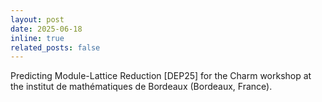 ```yaml
---
layout: post
date: 2025-06-18
inline: true
related_posts: false
---
```


Predicting Module-Lattice Reduction [DEP25] for the Charm workshop at the institut de mathématiques de Bordeaux (Bordeaux, France).
